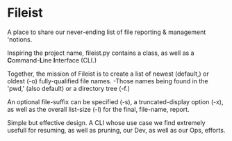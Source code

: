 # Fileist
A place to share our never-ending list of file reporting &amp; management 'notions.

Inspiring the project name, fileist.py contains a class, as well as a **C**ommand-**L**ine **I**nterface (CLI.)

Together, the mission of Fileist is to create a list of newest (default,) or oldest (-o) fully-qualified file names. -Those names being found in the 'pwd,' (also default) or a directory tree (-f.) 

An optional file-suffix can be specified (-s), a truncated-display option (-x), as well as the overall list-size (-l) for the final, file-name, report.

Simple but effective design. A CLI whose use case we find extremely usefull for resuming, as well as pruning, our Dev, as well as our Ops, efforts.


